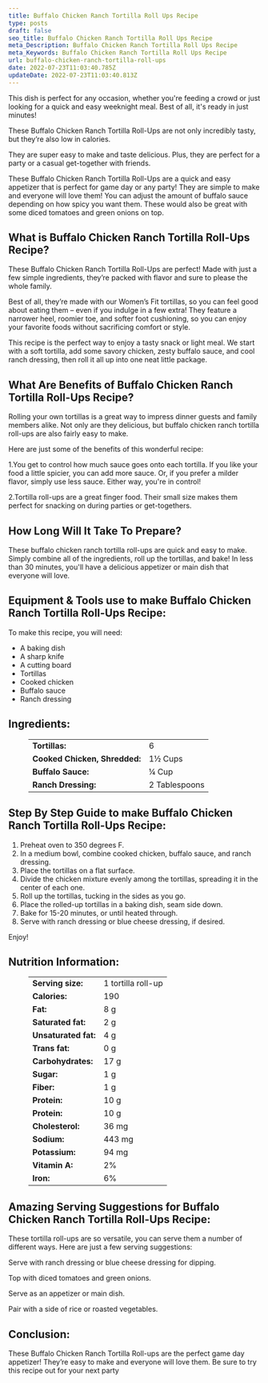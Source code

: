 ```yaml
---
title: Buffalo Chicken Ranch Tortilla Roll Ups Recipe
type: posts
draft: false
seo_title: Buffalo Chicken Ranch Tortilla Roll Ups Recipe
meta_Description: Buffalo Chicken Ranch Tortilla Roll Ups Recipe
meta_Keywords: Buffalo Chicken Ranch Tortilla Roll Ups Recipe
url: buffalo-chicken-ranch-tortilla-roll-ups
date: 2022-07-23T11:03:40.785Z
updateDate: 2022-07-23T11:03:40.813Z
---
```

This dish is perfect for any occasion, whether you're feeding a crowd or just looking for a quick and easy weeknight meal. Best of all, it's ready in just minutes!

These Buffalo Chicken Ranch Tortilla Roll-Ups are not only incredibly tasty, but they’re also low in calories.

They are super easy to make and taste delicious. Plus, they are perfect for a party or a casual get-together with friends.

These Buffalo Chicken Ranch Tortilla Roll-Ups are a quick and easy appetizer that is perfect for game day or any party! They are simple to make and everyone will love them! You can adjust the amount of buffalo sauce depending on how spicy you want them. These would also be great with some diced tomatoes and green onions on top.

## **What is Buffalo Chicken Ranch Tortilla Roll-Ups Recipe?**

These Buffalo Chicken Ranch Tortilla Roll-Ups are perfect! Made with just a few simple ingredients, they’re packed with flavor and sure to please the whole family.

Best of all, they’re made with our Women’s Fit tortillas, so you can feel good about eating them – even if you indulge in a few extra! They feature a narrower heel, roomier toe, and softer foot cushioning, so you can enjoy your favorite foods without sacrificing comfort or style.

This recipe is the perfect way to enjoy a tasty snack or light meal. We start with a soft tortilla, add some savory chicken, zesty buffalo sauce, and cool ranch dressing, then roll it all up into one neat little package. 

## **What Are Benefits of Buffalo Chicken Ranch Tortilla Roll-Ups Recipe?**

Rolling your own tortillas is a great way to impress dinner guests and family members alike. Not only are they delicious, but buffalo chicken ranch tortilla roll-ups are also fairly easy to make. 

Here are just some of the benefits of this wonderful recipe: 

1.You get to control how much sauce goes onto each tortilla. If you like your food a little spicier, you can add more sauce. Or, if you prefer a milder flavor, simply use less sauce. Either way, you're in control!

2.Tortilla roll-ups are a great finger food. Their small size makes them perfect for snacking on during parties or get-togethers.

## **How Long Will It Take To Prepare?**

These buffalo chicken ranch tortilla roll-ups are quick and easy to make. Simply combine all of the ingredients, roll up the tortillas, and bake! In less than 30 minutes, you'll have a delicious appetizer or main dish that everyone will love.

## Equipment & Tools use to make Buffalo Chicken Ranch Tortilla Roll-Ups Recipe:

To make this recipe, you will need:

* A baking dish
* A sharp knife
* A cutting board
* Tortillas
* Cooked chicken
* Buffalo sauce
* Ranch dressing

## **Ingredients:**

<figure class="wp-block-table is-style-stripes">
  <table>
    <tbody>
      <tr>
        <td>
          <strong>Tortillas:</strong>
        </td>
        <td>6 </td>
      </tr>
      <tr>
        <td>
          <strong>Cooked Chicken, Shredded:</strong>
        </td>
        <td>1½ Cups</td>
      </tr>
      <tr>
        <td>
          <strong>Buffalo Sauce:</strong>
        </td>
        <td>¼ Cup<tr>
        <td>
          <strong>Ranch Dressing:</strong>
        </td>
        <td>2 Tablespoons</td>
     </tr>
    </tbody>
  </table>
</figure>

## **Step By Step Guide to make Buffalo Chicken Ranch Tortilla Roll-Ups Recipe:**

1. Preheat oven to 350 degrees F.
2. In a medium bowl, combine cooked chicken, buffalo sauce, and ranch dressing.
3. Place the tortillas on a flat surface.
4. Divide the chicken mixture evenly among the tortillas, spreading it in the center of each one.
5. Roll up the tortillas, tucking in the sides as you go.
6. Place the rolled-up tortillas in a baking dish, seam side down.
7. Bake for 15-20 minutes, or until heated through.
8. Serve with ranch dressing or blue cheese dressing, if desired.

Enjoy!

## **Nutrition Information:**

<figure class="wp-block-table is-style-stripes">
  <table> 
    <tbody>
<tr>
        <td>
          <strong>Serving size:</strong>
        </td>
        <td>1 tortilla roll-up</td>
      </tr>
      <tr>
        <td>
          <strong>Calories:</strong>
        </td>
        <td>190</td>
      </tr>
      <tr>
        <td>
          <strong>Fat:</strong>
        </td>
        <td>8 g<tr>
        <td>
          <strong>Saturated fat:</strong>
        </td>
        <td>2 g</td>
      </tr>
<tr>
        <td>
          <strong>Unsaturated fat:</strong>
        </td>
        <td>4 g</td>
      </tr>
<tr>
        <td>
          <strong>Trans fat:</strong>
        </td>
        <td>0 g</td>
     </tr>
<tr>
        <td>
          <strong>Carbohydrates:</strong>
        </td>
        <td>17 g</td>
     </tr>
<tr>
        <td>
          <strong>Sugar:</strong>
        </td>
        <td>1 g</td>
     </tr>
<tr>
        <td>
          <strong>Fiber:</strong>
        </td>
        <td>1 g</td>
     </tr>
<tr>
        <td>
          <strong>Protein:</strong>
        </td>
        <td>10 g</td>
     </tr>
<tr>
        <td>
          <strong>Protein:</strong>
        </td>
        <td>10 g</td>
     </tr>
<tr>
        <td>
          <strong>Cholesterol:</strong>
        </td>
        <td>36 mg</td>
     </tr>
<tr>
        <td>
          <strong>Sodium:</strong>
        </td>
        <td>443 mg</td>
     </tr>
<tr>
        <td>
          <strong>Potassium:</strong>
        </td>
        <td>94 mg</td>
     </tr>
<tr>
        <td>
          <strong>Vitamin A:</strong>
        </td>
        <td>2%</td>
     </tr>
<tr>
        <td>
          <strong>Iron:</strong>
        </td>
        <td>6%</td>
     </tr>
    </tbody>
  </table>
</figure>

## **Amazing Serving Suggestions for Buffalo Chicken Ranch Tortilla Roll-Ups Recipe:**

These tortilla roll-ups are so versatile, you can serve them a number of different ways. Here are just a few serving suggestions:

Serve with ranch dressing or blue cheese dressing for dipping.

Top with diced tomatoes and green onions.

Serve as an appetizer or main dish.

Pair with a side of rice or roasted vegetables.

## **Conclusion:**

These Buffalo Chicken Ranch Tortilla Roll-ups are the perfect game day appetizer! They’re easy to make and everyone will love them. Be sure to try this recipe out for your next party